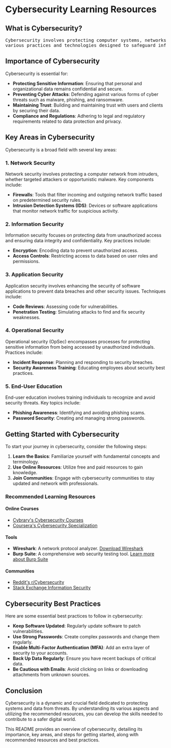 # Cybersecurity Learning Resources

## What is Cybersecurity?
<pre>
Cybersecurity involves protecting computer systems, networks, and data from unauthorized access, theft, and damage. It encompasses 
various practices and technologies designed to safeguard information integrity, confidentiality, and availability.
</pre>
## Importance of Cybersecurity

Cybersecurity is essential for:

 - **Protecting Sensitive Information**: Ensuring that personal and organizational data remains confidential and secure.
 - **Preventing Cyber Attacks**: Defending against various forms of cyber threats such as malware, phishing, and ransomware.
 - **Maintaining Trust**: Building and maintaining trust with users and clients by securing their data.
 - **Compliance and Regulations**: Adhering to legal and regulatory requirements related to data protection and privacy.

## Key Areas in Cybersecurity

Cybersecurity is a broad field with several key areas:
### 1. Network Security

Network security involves protecting a computer network from intruders, whether targeted attackers or opportunistic malware. Key components include:

- **Firewalls**: Tools that filter incoming and outgoing network traffic based on predetermined security rules.
- **Intrusion Detection Systems (IDS)**: Devices or software applications that monitor network traffic for suspicious activity.

### 2. Information Security

Information security focuses on protecting data from unauthorized access and ensuring data integrity and confidentiality. Key practices include:

- **Encryption**: Encoding data to prevent unauthorized access.
- **Access Controls**: Restricting access to data based on user roles and permissions.

### 3. Application Security

Application security involves enhancing the security of software applications to prevent data breaches and other security issues. Techniques include:

- **Code Reviews**: Assessing code for vulnerabilities.
- **Penetration Testing**: Simulating attacks to find and fix security weaknesses.

### 4. Operational Security

Operational security (OpSec) encompasses processes for protecting sensitive information from being accessed by unauthorized individuals. Practices include:

- **Incident Response**: Planning and responding to security breaches.
- **Security Awareness Training**: Educating employees about security best practices.

### 5. End-User Education

End-user education involves training individuals to recognize and avoid security threats. Key topics include:

- **Phishing Awareness**: Identifying and avoiding phishing scams.
- **Password Security**: Creating and managing strong passwords.

## Getting Started with Cybersecurity

To start your journey in cybersecurity, consider the following steps:

1. **Learn the Basics**: Familiarize yourself with fundamental concepts and terminology.
2. **Use Online Resources**: Utilize free and paid resources to gain knowledge.
3. **Join Communities**: Engage with cybersecurity communities to stay updated and network with professionals.

### Recommended Learning Resources

#### Online Courses

- [Cybrary's Cybersecurity Courses](https://www.cybrary.it/)
- [Coursera's Cybersecurity Specialization](https://www.coursera.org/specializations/cyber-security)

#### Tools

- **Wireshark**: A network protocol analyzer. [Download Wireshark](https://www.wireshark.org/)
- **Burp Suite**: A comprehensive web security testing tool. [Learn more about Burp Suite](https://portswigger.net/burp)

#### Communities

- [Reddit's r/Cybersecurity](https://www.reddit.com/r/cybersecurity/)
- [Stack Exchange Information Security](https://security.stackexchange.com/)

## Cybersecurity Best Practices

Here are some essential best practices to follow in cybersecurity:

- **Keep Software Updated**: Regularly update software to patch vulnerabilities.
- **Use Strong Passwords**: Create complex passwords and change them regularly.
- **Enable Multi-Factor Authentication (MFA)**: Add an extra layer of security to your accounts.
- **Back Up Data Regularly**: Ensure you have recent backups of critical data.
- **Be Cautious with Emails**: Avoid clicking on links or downloading attachments from unknown sources.

## Conclusion

Cybersecurity is a dynamic and crucial field dedicated to protecting systems and data from threats. By understanding its various aspects and utilizing the recommended resources, you can develop the skills needed to contribute to a safer digital world.

This README provides an overview of cybersecurity, detailing its importance, key areas, and steps for getting started, along with recommended resources and best practices.
